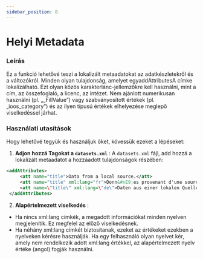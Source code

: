 ```yaml
---
sidebar_position: 8
---
```

# Helyi Metadata

### Leírás
Ez a funkció lehetővé teszi a lokalizált metaadatokat az adatkészletekről és a változókról. Minden olyan tulajdonság, amelyet egyaddAttributesA címke lokalizálható. Ezt olyan közös karakterlánc-jellemzőkre kell használni, mint a cím, az összefoglaló, a licenc, az intézet. Nem ajánlott numerikusan használni (pl. „_FillValue”) vagy szabványosított értékek (pl. „ioos_category”) és az ilyen típusú értékek elhelyezése meglepő viselkedéssel járhat.

### Használati utasítások
Hogy lehetővé tegyük és használjuk őket, kövessük ezeket a lépéseket:

1.  **Adjon hozzá Tagokat a `datasets.xml`** :
A `datasets.xml` fájl, add hozzá a lokalizált metaadatot a hozzáadott tulajdonságok részében:
   ```xml
   <addAttributes>
        <att name="title">Data from a local source.</att>
        <att name="title" xml:lang="fr">Donn&#xE9;es provenant d'une source locale.</att>
        <att name=\"title\" xml:lang=\"de\">Daten aus einer lokalen Quelle.</att>
    </addAttributes>
   ```

2.  **Alapértelmezett viselkedés** :
   - Ha nincs xml:lang címkék, a megadott információkat minden nyelven megjelenítik. Ez megfelel az előző viselkedésnek.
   - Ha néhány xml:lang címkét biztosítanak, ezeket az értékeket ezekben a nyelveken kérésre használják. Ha egy felhasználó olyan nyelvet kér, amely nem rendelkezik adott xml:lang értékkel, az alapértelmezett nyelv értéke (angol) fogják használni.
